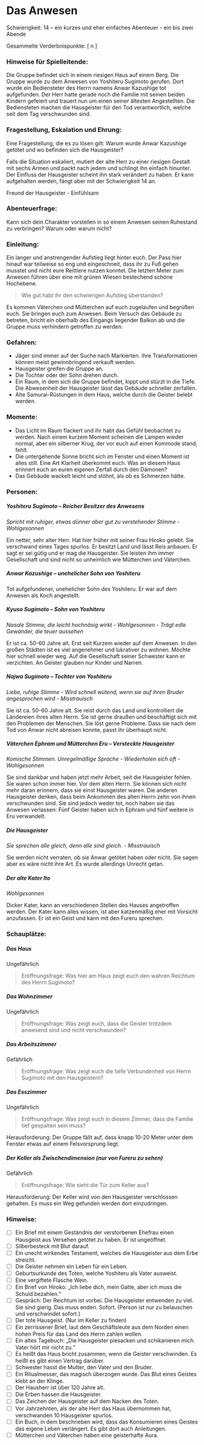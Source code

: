 # Das Anwesen

Schwierigkeit: 14 – ein kurzes und eher einfaches Abenteuer - ein bis zwei Abende  

Gesammelte Verderbnispunkte: [  n ]

### Hinweise für Spielleitende:

Die Gruppe befindet sich in einem riesigen Haus auf einem Berg. Die Gruppe wurde zu dem Anwesen von Yoshiteru Sugimoto gerufen. Dort wurde ein Bediensteter des Herrn namens Anwar Kazushige tot aufgefunden. Der Herr hatte gerade noch die Familie mit seinen beiden Kindern gefeiert und trauert nun um einen seiner ältesten Angestellten. Die Bediensteten machen die Hausgeister für den Tod verantwortlich, welche seit dem Tag verschwunden sind. 

### Fragestellung, Eskalation und Ehrung:

Eine Fragestellung, die es zu lösen gilt: Warum wurde Anwar Kazushige getötet und wo befinden sich die Hausgeister? 

Falls die Situation eskaliert, mutiert der alte Herr zu einer riesigen Gestalt mit sechs Armen und packt nach jedem und schlingt ihn einfach hinunter. Der Einfluss der Hausgeister scheint ihn stark verändert zu haben. Er kann aufgehalten werden, fängt aber mit der Schwierigkeit 14 an.

Freund der Hausgeister - Einfühlsam

### Abenteuerfrage:

Kann sich dein Charakter vorstellen in so einem Anwesen seinen Ruhestand zu verbringen? Warum oder warum nicht?

### Einleitung:

Ein langer und anstrengender Aufstieg liegt hinter euch. Der Pass hier hinauf war teilweise so eng und eingeschneit, dass ihr zu Fuß gehen musstet und nicht eure Reittiere nutzen konntet. Die letzten Meter zum Anwesen führen über eine mit grünen Wiesen bestechend schöne Hochebene. 

> Wie gut habt ihr den schwierigen Aufstieg überstanden?

Es kommen Väterchen und Mütterchen auf euch zugelaufen und begrüßen euch. Sie bringen euch zum Anwesen. Beim Versuch das Gebäude zu betreten, bricht ein oberhalb des Eingangs liegender Balkon ab und die Gruppe muss verhindern getroffen zu werden. 

### Gefahren:

-	Jäger sind immer auf der Suche nach Markierten. Ihre Transformationen können meist gewinnbringend verkauft werden.  
-	Hausgeister greifen die Gruppe an.  
-	Die Tochter oder der Sohn drehen durch.  
-	Ein Raum, in dem sich die Gruppe befindet, kippt und stürzt in die Tiefe. Die Abwesenheit der Hausgeister lässt das Gebäude schneller zerfallen.  
-	Alte Samurai-Rüstungen in dem Haus, welche durch die Geister belebt werden.  

### Momente:

-	Das Licht im Raum flackert und ihr habt das Gefühl beobachtet zu werden. Nach einem kurzem Moment scheinen die Lampen wieder normal, aber ein silberner Krug, der vor euch auf einen Kommode stand, fehlt. 
-	Die untergehende Sonne bricht sich im Fenster und einen Moment ist alles still. Eine Art Klarheit überkommt euch. Was an diesem Haus erinnert euch an euren eigenen Zerfall durch den Dämonen?
-	Das Gebäude wackelt leicht und stöhnt, als ob es Schmerzen hätte. 

### Personen:

##### Yoshiteru Sugimoto – Reicher Besitzer des Anwesens

*Spricht mit ruhiger, etwas dünner aber gut zu verstehender Stimme - Wohlgesonnen*

Ein netter, sehr alter Herr. Hat hier früher mit seiner Frau Hiroko gelebt. Sie verschwand eines Tages spurlos. Er besitzt Land und lässt Reis anbauen. Er sagt er sei gütig und er mag die Hausgeister. Sie leisten ihm immer Gesellschaft und sind nicht so unheimlich wie Mütterchen und Väterchen. 

##### Anwar Kazushige – unehelicher Sohn von Yoshiteru

Tot aufgefundener, unehelicher Sohn des Yoshiteru. Er war auf dem Anwesen als Koch angestellt.

##### Kyuso Sugimoto – Sohn von Yoshiteru

*Nasale Stimme, die leicht hochnäsig wirkt - Wohlgesonnen - Trägt edle Gewänder, die teuer aussehen*

Er ist ca. 50-60 Jahre alt. Erst seit Kurzem wieder auf dem Anwesen. In den großen Städten ist es viel angenehmer und lukrativer zu wohnen. Möchte hier schnell wieder weg. Auf die Gesellschaft seiner Schwester kann er verzichten. An Geister glauben nur Kinder und Narren.

##### Najwa Sugimoto – Tochter von Yoshiteru

*Liebe, ruhige Stimme - Wird schnell wütend, wenn sie auf ihren Bruder angesprochen wird - Misstrauisch*

Sie ist ca. 50-60 Jahre alt. Sie reist durch das Land und kontrolliert die Ländereien ihres alten Herrn. Sie ist gerne draußen und beschäftigt sich mit den Problemen der Menschen. Sie löst gerne Probleme. Dass sie nach dem Tod von Anwar nicht abreisen konnte, passt ihr überhaupt nicht.

##### Väterchen Ephram und Mütterchen Eru – Versteckte Hausgeister

*Komische Stimmen. Unregelmäßige Sprache - Wiederholen sich oft - Wohlgesonnen*

Sie sind dankbar und haben jetzt mehr Arbeit, seit die Hausgeister fehlen. Sie waren schon immer hier. Vor dem alten Herrn. Sie können sich nicht mehr daran erinnern, dass sie einst Hausgeister waren. Die anderen Hausgeister denken, dass beim Ankommen des alten Herrn zehn von ihnen verschwunden sind. Sie sind jedoch weder tot, noch haben sie das Anwesen verlassen: Fünf Geister haben sich in Ephram und fünf weitere in Eru verwandelt.

##### Die Hausgeister

*Sie sprechen alle gleich, denn alle sind gleich. - Misstrauisch*

Sie werden nicht verraten, ob sie Anwar getötet haben oder nicht. Sie sagen aber es wäre nicht ihre Art. Es wurde allerdings Unrecht getan. 

##### Der alte Kater Ito

*Wohlgesonnen*

Dicker Kater, kann an verschiedenen Stellen des Hauses angetroffen werden.
Der Kater kann alles wissen, ist aber katzenmäßig eher mit Vorsicht anzufassen. Er ist ein Geist und kann mit den Fureru sprechen.

### Schauplätze:

##### Das Haus

Ungefährlich

> Eröffnungsfrage: Was hier am Haus zeigt euch den wahren Reichtum des Herrn Sugimoto?

##### Das Wohnzimmer

Ungefährlich

> Eröffnungsfrage: Was zeigt euch, dass die Geister trotzdem anwesend sind und nicht verschwunden?

##### Das Arbeitszimmer

Gefährlich

> Eröffnungsfrage: Was zeigt euch die tiefe Verbundenheit von Herrn Sugimoto mit den Hausgeistern?

##### Das Esszimmer

Ungefährlich

> Eröffnungsfrage: Was zeigt euch in diesem Zimmer, dass die Familie tief gespalten sein muss?

Herausforderung: Der Gruppe fällt auf, dass knapp 10-20 Meter unter dem Fenster etwas auf einem Felsvorsprung liegt. 

##### Der Keller als Zwischendimension (nur von Fureru zu sehen)

Gefährlich

> Eröffnungsfrage: Wie sieht die Tür zum Keller aus?

Herausforderung: Der Keller wird von den Hausgeister verschlossen gehalten. Es muss ein Weg gefunden werden dort einzudringen. 

### Hinweise:

-	[ ] Ein Brief mit einem Geständnis der verstorbenen Ehefrau einen Hausgeist aus Versehen getötet zu haben. Er ist ungeöffnet.
-	[ ] Silberbesteck mit Blut darauf.
-	[ ] Ein unecht wirkendes Testament, welches die Hausgeister aus dem Erbe streicht.
-	[ ] Die Geister nehmen ein Leben für ein Leben.
-	[ ] Geburtsurkunde des Toten, welche Yoshiteru als Vater ausweist.
-	[ ] Eine vergiftete Flasche Wein.
-	[ ] Ein Brief von Hiroko: „Ich liebe dich, mein Gatte, aber ich muss die Schuld bezahlen.“
-	[ ] Gespräch: Der Reichtum ist vorbei. Die Hausgeister entwenden zu viel. Sie sind gierig. Das muss enden. Sofort. (Person ist nur zu belauschen und verschwindet sofort.)
-	[ ] Der tote Hausgeist. (Nur im Keller zu finden)
-	[ ] Ein zerrissener Brief, laut dem Geschäftsleute aus dem Norden einen hohen Preis für das Land des Herrn zahlen wollen.
-	[ ] Ein altes Tagebuch: „Die Hausgeister piesacken und schikanieren mich. Vater hört mir nicht zu.“
-	[ ] Es heißt das Haus bricht zusammen, wenn die Geister verschwinden. Es heißt es gibt einen Vertrag darüber.
-	[ ] Schwester hasst die Mutter, den Vater und den Bruder.
-	[ ] Ein Ritualmesser, das magisch überzogen wurde. Das Blut eines Geistes klebt an der Klinge.
-	[ ] Der Hausherr ist über 120 Jahre alt.
-	[ ] Die Erben hassen die Hausgeister.
-	[ ] Das Zeichen der Hausgeister auf dem Nacken des Toten.
-	[ ] Vor Jahrzehnten, als der alte Herr das Haus übernommen hat, verschwanden 10 Hausgeister spurlos. 
-	[ ] Ein Buch, in dem beschrieben wird, dass das Konsumieren eines Geistes das eigene Leben verlängert. Es gibt dort auch Anleitungen.
-	[ ] Mütterchen und Väterchen haben eine geisterhafte Aura.
